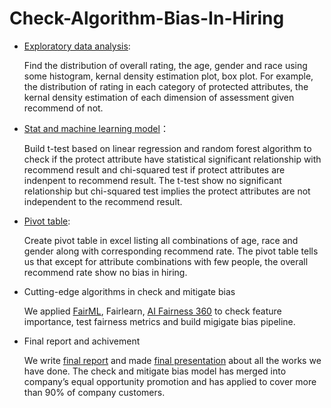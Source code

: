 # Check-Algorithm-Bias-In-Hiring

- [Exploratory data analysis](https://github.com/DwayneLi/Check_Algorithm_Bias_In_Hiring/blob/master/scripts/Exploratory_Data_Analysis.ipynb):

	Find the distribution of overall rating, the age, gender and race using some histogram, kernal density estimation plot, box plot.
	For example, the distribution of rating in each category of protected attributes, the kernal density estimation of each dimension of assessment given recommend of not.

- [Stat and machine learning model](https://github.com/DwayneLi/Check_Algorithm_Bias_In_Hiring/blob/master/scripts/stat_model_v1_0_.ipynb)：

	Build t-test based on linear regression and random forest algorithm to check if the protect attribute have statistical significant relationship with recommend result and chi-squared test if protect attributes are indenpent to recommend result. The t-test show no significant relationship but chi-squared test implies the protect attributes are not independent to the recommend result.

- [Pivot table](https://github.com/DwayneLi/Check_Algorithm_Bias_In_Hiring/blob/master/scripts/attributes_and_recommend_rate.xlsx):

	Create pivot table in excel listing all combinations of age, race and gender along with corresponding recommend rate. The pivot table tells us that except for attribute combinations with few people, the overall recommend rate show no bias in hiring.

- Cutting-edge algorithms in check and mitigate bias

	We applied [FairML](https://github.com/DwayneLi/Check_Algorithm_Bias_In_Hiring/blob/master/scripts/FairMachineLearning.ipynb), Fairlearn, [AI Fairness 360](https://github.com/DwayneLi/Check_Algorithm_Bias_In_Hiring/blob/master/scripts/bias%20mitigation%20v1.1%20base%20model%20v1.0%20.ipynb) to check feature importance, test fairness metrics and build migigate bias pipeline.

- Final report and achivement

	We write [final report](https://github.com/DwayneLi/Check_Algorithm_Bias_In_Hiring/blob/master/Final_Report.pdf) and made [final presentation](https://github.com/DwayneLi/Check_Algorithm_Bias_In_Hiring/blob/master/Final_Presentation.pptx) about all the works we have done. The check and mitigate bias model has merged into company’s equal opportunity promotion and has applied to cover more than 90% of company customers.
